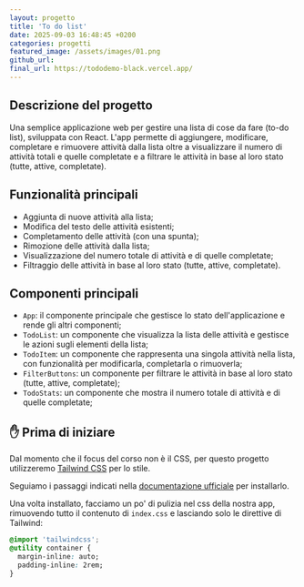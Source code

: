 ```yaml
---
layout: progetto
title: 'To do list'
date: 2025-09-03 16:48:45 +0200
categories: progetti
featured_image: /assets/images/01.png
github_url:
final_url: https://tododemo-black.vercel.app/
---
```


## Descrizione del progetto

Una semplice applicazione web per gestire una lista di cose da fare (to-do list), sviluppata con React. L'app permette di aggiungere, modificare, completare e rimuovere attività dalla lista oltre a visualizzare il numero di attività totali e quelle completate e a filtrare le attività in base al loro stato (tutte, attive, completate).

## Funzionalità principali

- Aggiunta di nuove attività alla lista;
- Modifica del testo delle attività esistenti;
- Completamento delle attività (con una spunta);
- Rimozione delle attività dalla lista;
- Visualizzazione del numero totale di attività e di quelle completate;
- Filtraggio delle attività in base al loro stato (tutte, attive, completate).

## Componenti principali

- `App`: il componente principale che gestisce lo stato dell'applicazione e rende gli altri componenti;
- `TodoList`: un componente che visualizza la lista delle attività e gestisce le azioni sugli elementi della lista;
- `TodoItem`: un componente che rappresenta una singola attività nella lista, con funzionalità per modificarla, completarla o rimuoverla;
- `FilterButtons`: un componente per filtrare le attività in base al loro stato (tutte, attive, completate);
- `TodoStats`: un componente che mostra il numero totale di attività e di quelle completate;

## ✋ Prima di iniziare

Dal momento che il focus del corso non è il CSS, per questo progetto utilizzeremo [Tailwind CSS](https://tailwindcss.com/) per lo stile.

Seguiamo i passaggi indicati nella [documentazione ufficiale](https://tailwindcss.com/docs/installation/using-vite) per installarlo.

Una volta installato, facciamo un po' di pulizia nel css della nostra app, rimuovendo tutto il contenuto di `index.css` e lasciando solo le direttive di Tailwind:

```css
@import 'tailwindcss';
@utility container {
  margin-inline: auto;
  padding-inline: 2rem;
}
```
